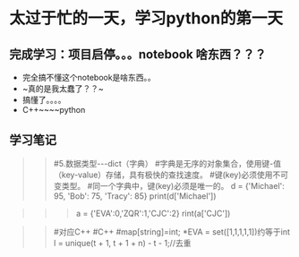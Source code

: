 # 太过于忙的一天，学习python的第一天

## 完成学习：项目启停。。。notebook 啥东西？？？
 * 完全搞不懂这个notebook是啥东西。。
 * ~真的是我太蠢了？？~
 * 搞懂了。。。。
 * C++~~~~python
 ## 学习笔记
 >>#5.数据类型---dict（字典）
>>#字典是无序的对象集合，使用键-值（key-value）存储，具有极快的查找速度。
>>#键(key)必须使用不可变类型。
>>#同一个字典中，键(key)必须是唯一的。
>>d = {'Michael': 95, 'Bob': 75, 'Tracy': 85}
>>print(d['Michael'])


>>>a = {'EVA':0,'ZQR':1,'CJC':2}
>>>rint(a['CJC'])

>>#对应C++
>>#C++
>>#map[string]=int;
*EVA = set([1,1,1,1,1])约等于int l = unique(t + 1, t + 1 + n) - t - 1;//去重